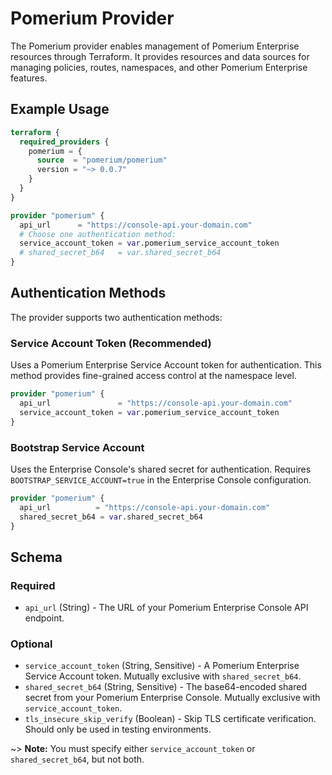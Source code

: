 # Pomerium Provider

The Pomerium provider enables management of Pomerium Enterprise resources through Terraform. It provides resources and data sources for managing policies, routes, namespaces, and other Pomerium Enterprise features.

## Example Usage

```terraform
terraform {
  required_providers {
    pomerium = {
      source  = "pomerium/pomerium"
      version = "~> 0.0.7"
    }
  }
}

provider "pomerium" {
  api_url      = "https://console-api.your-domain.com"
  # Choose one authentication method:
  service_account_token = var.pomerium_service_account_token
  # shared_secret_b64   = var.shared_secret_b64
}
```

## Authentication Methods

The provider supports two authentication methods:

### Service Account Token (Recommended)

Uses a Pomerium Enterprise Service Account token for authentication. This method provides fine-grained access control at the namespace level.

```terraform
provider "pomerium" {
  api_url               = "https://console-api.your-domain.com"
  service_account_token = var.pomerium_service_account_token
}
```

### Bootstrap Service Account

Uses the Enterprise Console's shared secret for authentication. Requires `BOOTSTRAP_SERVICE_ACCOUNT=true` in the Enterprise Console configuration.

```terraform
provider "pomerium" {
  api_url          = "https://console-api.your-domain.com"
  shared_secret_b64 = var.shared_secret_b64
}
```

## Schema

### Required

- `api_url` (String) - The URL of your Pomerium Enterprise Console API endpoint.

### Optional

- `service_account_token` (String, Sensitive) - A Pomerium Enterprise Service Account token. Mutually exclusive with `shared_secret_b64`.
- `shared_secret_b64` (String, Sensitive) - The base64-encoded shared secret from your Pomerium Enterprise Console. Mutually exclusive with `service_account_token`.
- `tls_insecure_skip_verify` (Boolean) - Skip TLS certificate verification. Should only be used in testing environments.

~> **Note:** You must specify either `service_account_token` or `shared_secret_b64`, but not both.

